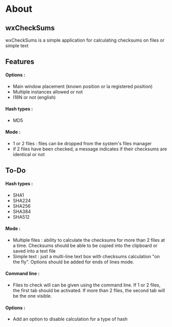 # About #

## wxCheckSums ##

wxCheckSums is a simple application for calculating checksums on files or simple text

## Features ##
#### Options : ####
 - Main window placement (known position or la registered position)
 - Multiple instances allowed or not
 - I18N or not (english)
#### Hash types : ####
 - MD5
#### Mode : ####
 - 1 or 2 files : files can be dropped from the system's files manager
 - if 2 files have been checked, a message indicates if their checksums are identical or not


## To-Do ##
#### Hash types : ####
 - SHA1
 - SHA224
 - SHA256
 - SHA384
 - SHA512
#### Mode : ####
 - Multiple files : ability to calculate the checksums for more than 2 files at a time. Checksums should be able to be copied into the clipboard or saved into a text file
 - Simple text : just a multi-line text box with checksums calculation "on the fly". Options should be added for ends of lines mode.
#### Command line : ####
 - Files to check will can be given using the command line. If 1 or 2 files, the first tab should be activated. If more than 2 files, the second tab will be the one visible.
#### Options : ####
 - Add an option to disable calculation for a type of hash